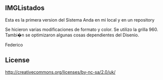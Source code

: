 IMGListados
-----------
Esta es la primera version del Sistema
Anda en mi local y en un repository

Se hicieron varias modificaciones de formato y color.
Se utilizo la grilla 960.
Tambi�n se optimizaron algunas cosas dependientes del Disenio.

Federico

License
-------

http://creativecommons.org/licenses/by-nc-sa/2.0/uk/